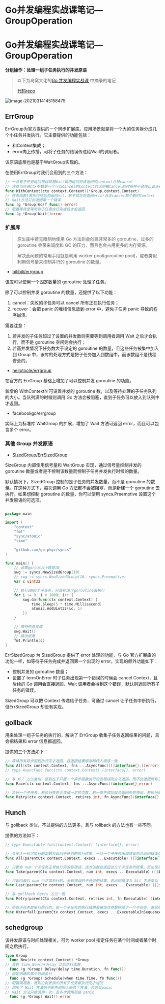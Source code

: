 # Go并发编程实战课笔记—GroupOperation


# Go并发编程实战课笔记—GroupOperation

**分组操作：处理一组子任务执行的并发原语**

> 以下为鸟窝大佬的[Go 并发编程实战课](https://time.geekbang.org/column/intro/100061801) 中摘录的笔记
>
> [代码repo](https://github.com/catwithtudou/golang_concurrent_examples/tree/master/group_operation)


![image-20210314145158475](https://img.zhengyua.cn/20210314145203.png)



## ErrGroup

ErrGroup为官方提供的一个同步扩展库。应用场景就是将一个大的任务拆分成几个小任务并发执行。它主要提供的功能包括：

- 和Context集成；
- error向上传播，可将子任务的错误传递给Wait的调用者。

该原语底层也是基于WaitGroup实现的。

在使用ErrGroup时我们会用到的三个方法：

```go
// 一旦有子任务返回错误或是Wait调用返回则该返回的context会被cancel
// 注意当传递ctx参数是一个可以cancel的Context的话则被cancel的时候并不会终止该正在执行的子任务
func WithContext(ctx context.Context)(*Group,context.Context)
// 任务函数f若执行成功则返回nil，若不成功则返回error且会cancel那个新的Context
// Wait方法只会返回第一个错误
func (g *Group)Go(f func() error)
// 阻塞等待至等所有子任务执行完成后才会返回
func (g *Group)Wait()error
```

### 扩展库

> 原生库中若无限制地使用 Go 方法则会创建非常多的 goroutine，过多的 goroutine 会带来调度和 GC 的压力，而且也会占用更多的内存资源。
>
> 解决此问题的常用手段就是利用 worker pool(goroutine pool)，或者类似利用信号量来控制并行的 goroutine 的数量。

- [bilibili/errgroup](https://pkg.go.dev/github.com/bilibili/kratos/pkg/sync/errgroup?utm_source=godoc)

该库可以使用一个固定数量的 goroutine 处理子任务。

除了可以控制并发 goroutine 的数量，还提供了以下功能：

1. cancel：失败的子任务可以 cancel 所有正在执行任务；
2. recover：会把 panic 的堆栈信息放到 error 中，避免子任务 panic 导致的程序崩溃。

需要注意：

1. 若并发的子任务超过了设置的并发数则需要等到调用者调用 Wait 之后才会执行，而不是 goroutine 空闲则会执行；
2. 若高并发情况下任务数大于设定的 goroutine 的数量，且这些任务被集中加入到 Group 中，该库的处理方式是把子任务加入到数组中，而该数组不是线程安全的。

- [neilotoole/errgroup](https://github.com/neilotoole/errgroup)

在官方的 ErrGroup 基础上增加了可以控制并发 goroutine 的功能。

新增的 WithContextN 可设置并发的 goroutine 数，以及等待处理的子任务队列的大小。当队列满的时候则调用 Go 方法会被阻塞，直到子任务可以放入到队列中才返回。

- facebookgo/errgroup

实际上为标准库 WaitGroup 的扩展，增加了 Wait 方法可返回 error，而且可以包含多个 error。

### 其他 Group 并发原语

- [SizedGroup/ErrSizedGroup](https://github.com/go-pkgz/syncs)

SizeGroup 内部使用信号量和 WaitGroup 实现，通过信号量控制并发的 goroutine 数量或者是不控制该数量而控制子任务并发执行时候的数量。

默认情况下，SizedGroup 控制的是子任务的并发数量，而不是 goroutine 的数量。在这种方式下，每次调用 Go 方法都不会被阻塞，而是新建一个 goroutine 去执行。如果想控制 goroutine 的数量，你可以使用 syncs.Preemptive 设置这个并发原语的可选项。

```go

package main

import (
    "context"
    "fmt"
    "sync/atomic"
    "time"

    "github.com/go-pkgz/syncs"
)

func main() {
    // 设置goroutine数是10
    swg := syncs.NewSizedGroup(10)
    // swg := syncs.NewSizedGroup(10, syncs.Preemptive)
    var c uint32

    // 执行1000个子任务，只会有10个goroutine去执行
    for i := 0; i < 1000; i++ {
        swg.Go(func(ctx context.Context) {
            time.Sleep(5 * time.Millisecond)
            atomic.AddUint32(&c, 1)
        })
    }

    // 等待任务完成
    swg.Wait()
    // 输出结果
    fmt.Println(c)
}
```

ErrSizedGroup 为 SizedGroup 提供了 error 处理的功能，与 Go 官方扩展库的功能一样，如等待子任务完成并返回第一个出现的 error。实现的额外功能如下：

- 控制并发的 goroutine 数量；
- 设置了 termOnError 时子任务出现第一个错误的时候会 cancel Context，且后续的 Go 调用会直接返回，Wait 调用者会得到这个错误，默认则返回所有子任务的错误。

SizedGroup 可以把 Context 传递给子任务，可通过 cancel 让子任务中断执行，但ErrSizedGroup 却没有实现。

## gollback

用来处理一组子任务的执行的，解决了 ErrGroup 收集子任务返回结果的问题，且会把结果和 error 信息都返回。

提供的三个方法如下：

```go
// 等待所有异步函数执行完才返回，且返回结果顺序和传入顺序一致
func All(ctx context.Context, fns ...AsyncFunc)([]interface{},[]error)
// type AsyncFunc func(ctx context.Context) (interface{}, error)

// 与 All 方法类似，区别在于只要一个异步函数执行没有错误则立马返回，而不会返回所有子任务的信息
func Race(ctx context.Context, fns ...AsyncFunc)(interface{},error)

// 执行一个子任务，若执行失败会尝试一定的次数，若一直不成功就会返回失败错误，若执行成功会立即返回，若 retires 为 0 则会永远尝试直至成功
func Retry(ctx context.Context, retires int, fn AsyncFunc)(interface{},error)

```

## Hunch

与 gollback 类似，不过提供的方法更多，且与 rollback 的方法也有一些不同。

提供的方法如下：

```go
// type Executable func(context.Context) (interface{}, error)

// 会传入一组可执行的函数且返回子任务的执行结果，一旦一个子任务出现错误则会返回错误信息，执行结果为 nil
func All(parentCtx context.Context, execs ...Executable) ([]interface{}, error)

// 只要有 num 个子任务正常执行完没有错误，该方法就会返回这几个子任务的结果。若出现错误与 All 方法类似
func Take(parentCtx context.Context, num int, execs ...Executable）([]interface{}, error)

// 只返回最后 num 个正常执行的、没有错误的子任务的结果。若出现错误与 All 方法类似
func Last(parentCtx context.Context, num int, execs ...Executable) ([]interface{}, error)

// 与 gollback Retry 方法一致
func Retry(parentCtx context.Context, retries int, fn Executable) (interface{}, error)

// 所有子任务是串行执行的，前一个子任务的执行结果会被当作参数传给下一个子任务，直至所有的任务都完成，返回最后的执行结果
func Waterfall(parentCtx context.Context, execs ...ExecutableInSequence) (interface{}, error)
```

## schedgroup

该并发原语与时间处理相关，可为 worker pool 指定任务在某个时间或者某个时间之后执行。

```go
type Group
  func New(ctx context.Context) *Group
// 会在 time.Now()+delay 之后执行函数
  func (g *Group) Delay(delay time.Duration, fn func())
// 指定明确的某个时间执行
  func (g *Group) Schedule(when time.Time, fn func())
// 阻塞调用者，直到之前安排的所有子任务都执行完才返回
// 调用了 Wait 方法则不能再调用上面两个方法，否则会panic
// Wait 方法只能调用一次，若多次调用则会 panic
  func (g *Group) Wait() error
```




